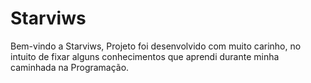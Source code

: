 # Starviws
Bem-vindo a Starviws, Projeto foi desenvolvido com muito carinho, no intuito de fixar alguns conhecimentos que aprendi durante minha caminhada na Programação.
